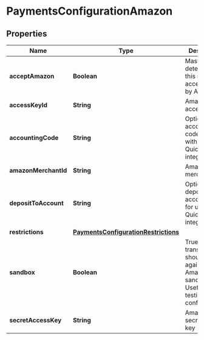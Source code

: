 
# PaymentsConfigurationAmazon

## Properties
Name | Type | Description | Notes
------------ | ------------- | ------------- | -------------
**acceptAmazon** | **Boolean** | Master flag to determine if this merchant accepts Pay by Amazon |  [optional]
**accessKeyId** | **String** | Amazon access key ID |  [optional]
**accountingCode** | **String** | Optional accounting code for use with Quickbooks integrations |  [optional]
**amazonMerchantId** | **String** | Amazon merchant ID |  [optional]
**depositToAccount** | **String** | Optional deposit to account field for use with Quickbooks integrations |  [optional]
**restrictions** | [**PaymentsConfigurationRestrictions**](PaymentsConfigurationRestrictions.md) |  |  [optional]
**sandbox** | **Boolean** | True if transactions should run against the Amazon sandbox.  Useful for testing not configurations |  [optional]
**secretAccessKey** | **String** | Amazon secret access key |  [optional]



